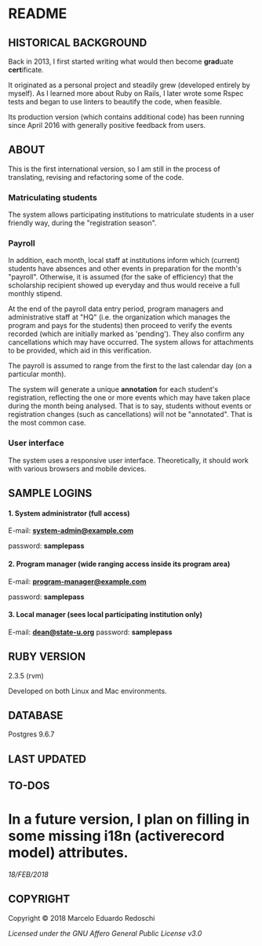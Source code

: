 # README

## HISTORICAL BACKGROUND

Back in 2013, I first started writing what would then become **grad**uate **cert**ificate.

It originated as a personal project and steadily grew (developed entirely by myself).  As I learned more about Ruby on Rails, I later wrote some Rspec tests and began to use linters to beautify the code, when feasible.

Its production version (which contains additional code) has been running since April 2016 with generally positive feedback from users.

## ABOUT 
 
   This is the first international version, so I am still in the process of translating, revising and refactoring some of the code.  
 
### Matriculating students

The system allows participating institutions to matriculate students in a user friendly way, during the "registration season".

### Payroll

In addition, each month, local staff at institutions inform which (current) students have absences and other events in preparation for the month's "payroll".  Otherwise, it is assumed (for the sake of efficiency) that the scholarship recipient showed up everyday and thus would receive a full monthly stipend.

At the end of the payroll data entry period, program managers and administrative staff at "HQ" (i.e. the organization which manages the program and pays for the students) then proceed to verify the events recorded (which are initially marked as 'pending').  They also confirm any cancellations which may have occurred.  The system allows for attachments to be provided, which aid in this verification.

The payroll is assumed to range from the first to the last calendar day (on a particular month).

The system will generate a unique **annotation** for each student's registration, reflecting the one or more events which may have taken place during the month being analysed.  That is to say, students without events or registration changes (such as cancellations) will not be "annotated".  That is the most common case.

### User interface

The system uses a responsive user interface. Theoretically, it should work with various browsers and mobile devices.

## SAMPLE LOGINS

#### 1. System administrator (full access)

E-mail: **system-admin@example.com**

password: **samplepass**

#### 2. Program manager (wide ranging access inside its program area)

E-mail: **program-manager@example.com**

password: **samplepass**

#### 3. Local manager (sees local participating institution only)

E-mail: **dean@state-u.org**
password: **samplepass**

## RUBY VERSION

2.3.5 (rvm)

Developed on both Linux and Mac environments.

## DATABASE

Postgres 9.6.7

## LAST UPDATED

## TO-DOS

In a future version, I plan on filling in some missing i18n (activerecord model) attributes.
=======
*18/FEB/2018*

## COPYRIGHT

Copyright © 2018 Marcelo Eduardo Redoschi

*Licensed under the GNU Affero General Public License v3.0*
